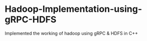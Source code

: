 # Hadoop-Implementation-using-gRPC-HDFS
Implemented the working of hadoop using gRPC &amp; HDFS in C++
